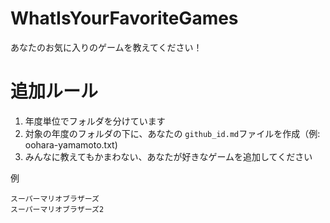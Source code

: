 # WhatIsYourFavoriteGames
あなたのお気に入りのゲームを教えてください！

# 追加ルール

1. 年度単位でフォルダを分けています
2. 対象の年度のフォルダの下に、あなたの `github_id.md`ファイルを作成（例: oohara-yamamoto.txt)
3. みんなに教えてもかまわない、あなたが好きなゲームを追加してください

例
```md: 例.md
スーパーマリオブラザーズ
スーパーマリオブラザーズ2
```
